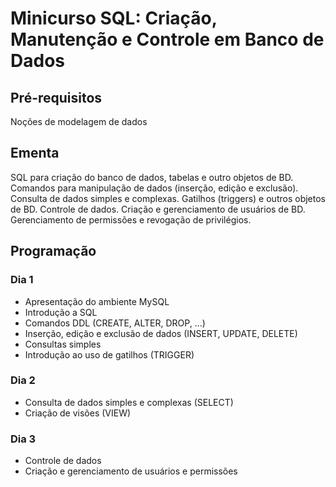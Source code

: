 # Minicurso SQL: Criação, Manutenção e Controle em Banco de Dados

## Pré-requisitos
Noções de modelagem de dados

## Ementa
SQL para criação do banco de dados, tabelas e outro objetos de BD. Comandos para manipulação de dados (inserção, edição e exclusão). Consulta de dados simples e complexas. Gatilhos (triggers) e outros objetos de BD. Controle de dados. Criação e gerenciamento de usuários de BD. Gerenciamento de permissões e revogação de privilégios.

## Programação

### Dia 1
- Apresentação do ambiente MySQL
- Introdução a SQL
- Comandos DDL (CREATE, ALTER, DROP, ...)
- Inserção, edição e exclusão de dados (INSERT, UPDATE, DELETE)
- Consultas simples
- Introdução ao uso de gatilhos (TRIGGER)

### Dia 2
- Consulta de dados simples e complexas (SELECT)
- Criação de visões (VIEW)

### Dia 3
- Controle de dados
- Criação e gerenciamento de usuários e permissões

